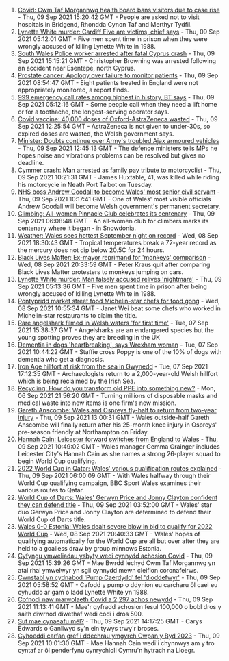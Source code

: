 1. [Covid: Cwm Taf Morgannwg health board bans visitors due to case rise](https://www.bbc.co.uk/news/uk-wales-58506230?at_medium=RSS&at_campaign=KARANGA) - Thu, 09 Sep 2021 15:20:42 GMT - People are asked not to visit hospitals in Bridgend, Rhondda Cynon Taf and Merthyr Tydfil.
2. [Lynette White murder: Cardiff Five are victims, chief says](https://www.bbc.co.uk/news/uk-wales-58490038?at_medium=RSS&at_campaign=KARANGA) - Thu, 09 Sep 2021 05:12:01 GMT - Five men spent time in prison when they were wrongly accused of killing Lynette White in 1988.
3. [South Wales Police worker arrested after fatal Cyprus crash](https://www.bbc.co.uk/news/uk-wales-58502962?at_medium=RSS&at_campaign=KARANGA) - Thu, 09 Sep 2021 15:15:21 GMT - Christopher Browning was arrested following an accident near Esentepe, north Cyprus.
4. [Prostate cancer: Apology over failure to monitor patients](https://www.bbc.co.uk/news/uk-wales-58498130?at_medium=RSS&at_campaign=KARANGA) - Thu, 09 Sep 2021 08:54:47 GMT - Eight patients treated in England were not appropriately monitored, a report finds.
5. [999 emergency call rates among highest in history, BT says](https://www.bbc.co.uk/news/uk-wales-58491004?at_medium=RSS&at_campaign=KARANGA) - Thu, 09 Sep 2021 05:12:16 GMT - Some people call when they need a lift home or for a toothache, the longest-serving operator says.
6. [Covid vaccine: 40,000 doses of Oxford-AstraZeneca wasted](https://www.bbc.co.uk/news/uk-wales-58501218?at_medium=RSS&at_campaign=KARANGA) - Thu, 09 Sep 2021 12:25:54 GMT - AstraZeneca is not given to under-30s, so expired doses are wasted, the Welsh government says.
7. [Minister: Doubts continue over Army's troubled Ajax armoured vehicles](https://www.bbc.co.uk/news/uk-politics-58502779?at_medium=RSS&at_campaign=KARANGA) - Thu, 09 Sep 2021 12:45:13 GMT - The defence ministers tells MPs he hopes noise and vibrations problems can be resolved but gives no deadline.
8. [Cymmer crash: Man arrested as family pay tribute to motorcyclist](https://www.bbc.co.uk/news/uk-wales-58501217?at_medium=RSS&at_campaign=KARANGA) - Thu, 09 Sep 2021 10:21:31 GMT - James Huxtable, 41, was killed while riding his motorcycle in Neath Port Talbot on Tuesday.
9. [NHS boss Andrew Goodall to become Wales' most senior civil servant](https://www.bbc.co.uk/news/uk-wales-politics-58500791?at_medium=RSS&at_campaign=KARANGA) - Thu, 09 Sep 2021 10:17:41 GMT - One of Wales' most visible officials Andrew Goodall will become Welsh government's permanent secretary.
10. [Climbing: All-women Pinnacle Club celebrates its centenary](https://www.bbc.co.uk/news/uk-wales-58496185?at_medium=RSS&at_campaign=KARANGA) - Thu, 09 Sep 2021 06:08:48 GMT - An all-women club for climbers marks its centenary where it began - in Snowdonia.
11. [Weather: Wales sees hottest September night on record](https://www.bbc.co.uk/news/uk-wales-58494512?at_medium=RSS&at_campaign=KARANGA) - Wed, 08 Sep 2021 18:30:43 GMT - Tropical temperatures break a 72-year record as the mercury does not dip below 20.5C for 24 hours.
12. [Black Lives Matter: Ex-mayor reprimand for 'monkeys' comparison](https://www.bbc.co.uk/news/uk-wales-58495377?at_medium=RSS&at_campaign=KARANGA) - Wed, 08 Sep 2021 20:33:59 GMT - Peter Kraus quit after comparing Black Lives Matter protesters to monkeys jumping on cars.
13. [Lynette White murder: Man falsely accused relives 'nightmare'](https://www.bbc.co.uk/news/uk-wales-58493595?at_medium=RSS&at_campaign=KARANGA) - Thu, 09 Sep 2021 05:13:36 GMT - Five men spent time in prison after being wrongly accused of killing Lynette White in 1988.
14. [Pontypridd market street food Michelin-star chefs for food gong](https://www.bbc.co.uk/news/uk-wales-58487867?at_medium=RSS&at_campaign=KARANGA) - Wed, 08 Sep 2021 10:55:34 GMT - Janet Wei beat some chefs who worked in Michelin-star restaurants to claim the title.
15. [Rare angelshark filmed in Welsh waters 'for first time'](https://www.bbc.co.uk/news/uk-wales-58479544?at_medium=RSS&at_campaign=KARANGA) - Tue, 07 Sep 2021 15:38:37 GMT - Angelsharks are an endangered species but the young spotting proves they are breeding in the UK
16. [Dementia in dogs 'heartbreaking', says Wrexham woman](https://www.bbc.co.uk/news/uk-wales-58470012?at_medium=RSS&at_campaign=KARANGA) - Tue, 07 Sep 2021 10:44:22 GMT - Staffie cross Poppy is one of the 10% of dogs with dementia who get a diagnosis.
17. [Iron Age hillfort at risk from the sea in Gwynedd](https://www.bbc.co.uk/news/uk-wales-58479598?at_medium=RSS&at_campaign=KARANGA) - Tue, 07 Sep 2021 17:12:35 GMT - Archaeologists return to a 2,000-year-old Welsh hillfort which is being reclaimed by the Irish Sea.
18. [Recycling: How do you transform old PPE into something new?](https://www.bbc.co.uk/news/uk-wales-58453247?at_medium=RSS&at_campaign=KARANGA) - Mon, 06 Sep 2021 21:56:20 GMT - Turning millions of disposable masks and medical waste into new items is one firm's new mission.
19. [Gareth Anscombe: Wales and Ospreys fly-half to return from two-year injury](https://www.bbc.co.uk/sport/rugby-union/58503832?at_medium=RSS&at_campaign=KARANGA) - Thu, 09 Sep 2021 13:00:31 GMT - Wales outside-half Gareth Anscombe will finally return after his 25-month knee injury in Ospreys' pre-season friendly at Northampton on Friday.
20. [Hannah Cain: Leicester forward switches from England to Wales](https://www.bbc.co.uk/sport/football/58491857?at_medium=RSS&at_campaign=KARANGA) - Thu, 09 Sep 2021 10:49:02 GMT - Wales manager Gemma Grainger includes Leicester City's Hannah Cain as she names a strong 26-player squad to begin World Cup qualifying.
21. [2022 World Cup in Qatar: Wales' various qualification routes explained](https://www.bbc.co.uk/sport/football/58463435?at_medium=RSS&at_campaign=KARANGA) - Thu, 09 Sep 2021 06:00:09 GMT - With Wales halfway through their World Cup qualifying campaign, BBC Sport Wales examines their various routes to Qatar.
22. [World Cup of Darts: Wales' Gerwyn Price and Jonny Clayton confident they can defend title](https://www.bbc.co.uk/sport/darts/58479355?at_medium=RSS&at_campaign=KARANGA) - Thu, 09 Sep 2021 03:52:00 GMT - Wales' star duo Gerwyn Price and Jonny Clayton are determined to defend their World Cup of Darts title.
23. [Wales 0-0 Estonia: Wales dealt severe blow in bid to qualify for 2022 World Cup](https://www.bbc.co.uk/sport/football/58404781?at_medium=RSS&at_campaign=KARANGA) - Wed, 08 Sep 2021 20:40:33 GMT - Wales' hopes of qualifying automatically for the World Cup are all but over after they are held to a goalless draw by group minnows Estonia.
24. [Cyfyngu ymweliadau ysbyty wedi cynnydd achosion Covid](https://www.bbc.co.uk/newyddion/58493886?at_medium=RSS&at_campaign=KARANGA) - Thu, 09 Sep 2021 15:39:26 GMT - Mae Bwrdd Iechyd Cwm Taf Morgannwg yn atal rhai ymwelwyr yn sgil cynnydd mewn cleifion coronafeirws.
25. [Cwnstabl yn cydnabod 'Pump Caerdydd' fel 'dioddefwyr'](https://www.bbc.co.uk/newyddion/58493881?at_medium=RSS&at_campaign=KARANGA) - Thu, 09 Sep 2021 05:58:52 GMT - Cafodd y pump o ddynion eu carcharu ôl cael eu cyhuddo ar gam o ladd Lynette White yn 1988.
26. [Cofnodi naw marwolaeth Covid a 2,297 achos newydd](https://www.bbc.co.uk/newyddion/58415017?at_medium=RSS&at_campaign=KARANGA) - Thu, 09 Sep 2021 11:13:41 GMT - Mae'r gyfradd achosion fesul 100,000 o bobl dros y saith diwrnod diwethaf wedi codi i dros 500.
27. [Sut mae cynaeafu mêl?](https://www.bbc.co.uk/newyddion/58502547?at_medium=RSS&at_campaign=KARANGA) - Thu, 09 Sep 2021 14:17:25 GMT - Carys Edwards o Ganllwyd sy'n ein tywys trwy'r broses.
28. [Cyhoeddi carfan gref i ddechrau ymgyrch Cwpan y Byd 2023](https://www.bbc.co.uk/newyddion/58500097?at_medium=RSS&at_campaign=KARANGA) - Thu, 09 Sep 2021 10:01:30 GMT - Mae Hannah Cain wedi'i chynnwys am y tro cyntaf ar ôl penderfynu cynrychioli Cymru'n hytrach na Lloegr.
